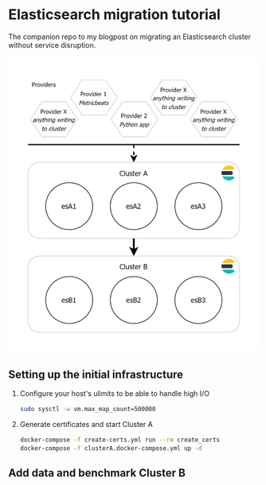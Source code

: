 # Elasticsearch migration tutorial

The companion repo to my blogpost on migrating an Elasticsearch cluster without service disruption.

![Migration architecture. Environment: providers ingest data to Cluster A (3 nodes). Cluster A will get migrated to Cluster B (3 nodes) through shards relocation.](./migration-strategy.jpg)

## Setting up the initial infrastructure

1. Configure your host's ulimits to be able to handle high I/O

    ```bash
    sudo sysctl -w vm.max_map_count=500000
    ```

2. Generate certificates and start Cluster A

    ```bash
    docker-compose -f create-certs.yml run --rm create_certs
    docker-compose -f clusterA.docker-compose.yml up -d
    ```

## Add data and benchmark Cluster B
